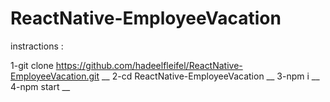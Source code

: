# ReactNative-EmployeeVacation

instractions :

1-git clone https://github.com/hadeelfleifel/ReactNative-EmployeeVacation.git __
2-cd ReactNative-EmployeeVacation __
3-npm i __ 
4-npm start __
